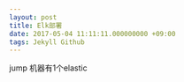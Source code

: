 ```yaml
---
layout: post
title: Elk部署
date: 2017-05-04 11:11:11.000000000 +09:00
tags: Jekyll Github
---
```

jump 机器有1个elastic
